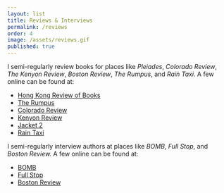 ```yaml
---
layout: list
title: Reviews & Interviews
permalink: /reviews
order: 4
image: /assets/reviews.gif
published: true
---
```

I semi-regularly review books for places like *Pleiades*, *Colorado Review*, *The Kenyon Review*, *Boston Review*, *The Rumpus*, and *Rain Taxi*. A few online can be found at:

- [Hong Kong Review of Books](https://hkrbooks.com/2019/01/19/you-will-always-be-someone-from-somewhere-else/)
- [The Rumpus](http://therumpus.net/author/jeff-alessandrelli/)
- [Colorado Review](http://coloradoreview.colostate.edu/reviews/the-absolute-letter/)
- [Kenyon Review](https://www.kenyonreview.org/writer/jeff-alessandrelli/)
- [Jacket 2](https://jacket2.org/reviews/problem-being-numerous-problem-memory)
- [Rain Taxi](http://www.raintaxi.com/wolfs-milk-the-lost-notebooks-of-juan-sweeney/)

I semi-regularly interview authors at places like *BOMB*, *Full Stop*, and *Boston Review.* A few online can be found at:

- [BOMB](https://bombmagazine.org/articles/alice-notley-interviewed-runes/)
- [Full Stop](https://www.full-stop.net/author/jeff-alessandrelli/)
- [Boston Review](https://bostonreview.net/poetry/interview-jeff-alessandrelli-john-gallaher)
